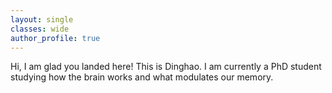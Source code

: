 ```yaml
---
layout: single
classes: wide
author_profile: true
---
```

Hi, I am glad you landed here! This is Dinghao. I am currently a PhD student studying how the brain works and what modulates our memory. 
